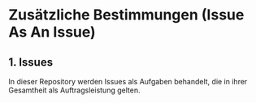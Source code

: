 # Zusätzliche Bestimmungen (Issue As An Issue)

## 1. Issues

In dieser Repository werden Issues als Aufgaben behandelt, die in ihrer Gesamtheit als Auftragsleistung gelten.
